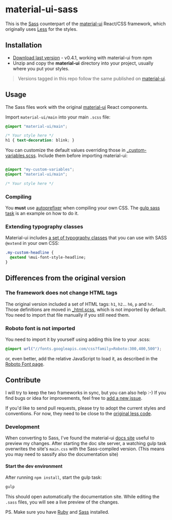 material-ui-sass
================

This is the [Sass](http://www.sass-lang.com) counterpart of the [material-ui](https://github.com/callemall/material-ui) React/CSS framework, which originally uses  [Less](https://github.com/callemall/material-ui) for the styles.

## Installation

* [Download last version](https://github.com/gpbl/material-ui-sass/archive/v0.4.1.zip) - v0.4.1, working with material-ui from npm
* Unzip and copy the **material-ui** directory into your project, usually where you put your styles.

> Versions tagged in this repo follow the same published on [material-ui](https://github.com/callemall/material-ui).

## Usage

The Sass files work with the original [material-ui](https://github.com/callemall/material-ui) React components.

Import `material-ui/main` into your main `.scss` file:

```scss
@import "material-ui/main";

/* Your style here */
h1 { text-decoration: blink; }

```

You can customize the default values overriding those in [_custom-variables.scss](material-ui/variables/_custom-variables.scss). Include them before importing material-ui: 

```scss

@import "my-custom-variables";
@import "material-ui/main";

/* Your style here */
```

### Compiling

You **must** use [autoprefixer](https://github.com/postcss/autoprefixer) when compiling your own CSS. The [gulp sass task](gulp/tasks/sass.js) is an example on how to do it.

### Extending typography classes

Material-ui includes [a set of typography classes](material-ui/core/_typography.scss) that you can use with SASS `@extend` in your own CSS:

```sass
.my-custom-headline {
  @extend %mui-font-style-headline;
}
```

## Differences from the original version

### The framework does not change HTML tags

The original version included a set of HTML tags: `h1`, `h2`... `h6`, `p` and `hr`. Those definitions are moved in [_html.scss](material-ui/_html.scss), which is not imported by default. You need to import that file manually if you still need them.

### Roboto font is not imported

You need to import it by yourself using adding this line to your .scss:

```scss
@import url("//fonts.googleapis.com/css?family=Roboto:300,400,500");
```

or, even better, add the relative JavaScript to load it, as described in the [Roboto Font page](http://www.google.com/fonts#UsePlace:use/Collection:Roboto).

## Contribute

I will try to keep the two frameworks in sync, but you can also help :-)
If you find bugs or idea for improvements, feel free to [add a new issue](https://github.com/gpbl/material-ui-sass/issues/new).

If you'd like to send pull requests, please try to adopt the current styles and conventions. For now, they need to be close to the [original less code](https://github.com/callemall/material-ui/blob/master/src/less). 

### Development 

When converting to Sass, I've found the material-ui [docs site](https://github.com/callemall/material-ui/tree/master/docs) useful to preview my changes. After starting the doc site server, a watching gulp task overwrites the site's `main.css` with the Sass-compiled version. (This means you may need to sassify also the documentation site)

#### Start the dev environment

After running `npm install`, start the gulp task:

```bash
gulp
```

This should open automatically the documentation site. While editing the `.sass` files, you will see a live preview of the changes.

PS. Make sure you have [Ruby](https://www.ruby-lang.org/en/downloads/) and [Sass](http://sass-lang.com/install) installed.